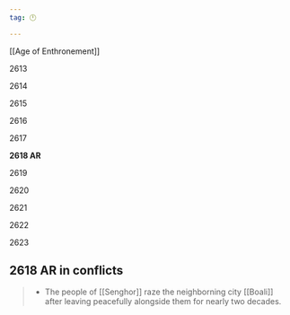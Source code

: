 ```yaml
---
tag: 🕛

---
```

[[Age of Enthronement]]


2613

2614

2615

2616

2617

**2618 AR**

2619

2620

2621

2622

2623



## 2618 AR in conflicts

>  - The people of [[Senghor]] raze the neighborning city [[Boali]] after leaving peacefully alongside them for nearly two decades.






